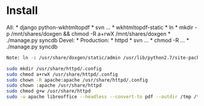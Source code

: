 # Install

All:
	* django python-wkhtmltopdf
	* svn ...
	* wkhtmltopdf-static
	* ln
	* mkdir -p /mnt/shares/doxgen && chmod -R a+rwX /mnt/shares/doxgen
	* ./manage.py syncdb
Devel:
	*
Production:
	* httpd
	* svn ...
	* chmod -R ...
	* ./manage.py syncdb

```bash
Note: ln -s /usr/share/doxgen/static/admin /usr/lib/python2.7/site-packages/django/contrib/admin/static/admin

sudo mkdir /usr/share/httpd/.config
sudo chmod a+rwX /usr/share/httpd/.config
sudo chown -R apache:apache /usr/share/httpd/.config
sudo chown :apache /usr/share/httpd
sudo chmod g+w /usr/share/httpd
sudo -u apache libreoffice --headless --convert-to pdf --outdir /tmp /tmp/test.fodt
```